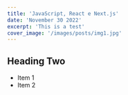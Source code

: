 ```yaml
---
title: 'JavaScript, React e Next.js'
date: 'November 30 2022'
excerpt: 'This is a test'
cover_image: '/images/posts/img1.jpg'
---
```

## Heading Two
* Item 1
* Item 2